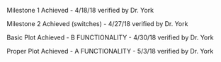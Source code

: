 Milestone 1 Achieved - 4/18/18 verified by Dr. York

Milestone 2 Achieved (switches) - 4/27/18 verified by Dr. York

Basic Plot Achieved - B FUNCTIONALITY - 4/30/18 verified by Dr. York

Proper Plot Achieved - A FUNCTIONALITY - 5/3/18 verified by Dr. York